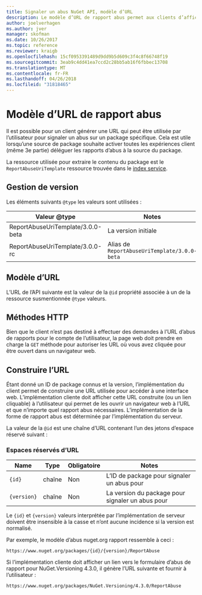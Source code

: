 ```yaml
---
title: Signaler un abus NuGet API, modèle d’URL
description: Le modèle d’URL de rapport abus permet aux clients d’afficher un lien Signaler un abus dans leur interface utilisateur.
author: joelverhagen
ms.author: jver
manager: skofman
ms.date: 10/26/2017
ms.topic: reference
ms.reviewer: kraigb
ms.openlocfilehash: 15cf0953391489d9dd9b5d609c3f4c8f66748f19
ms.sourcegitcommit: 3eab9c4dd41ea7ccd2c28bb5ab16f6fbbec13708
ms.translationtype: MT
ms.contentlocale: fr-FR
ms.lasthandoff: 04/26/2018
ms.locfileid: "31818465"
---
```

# <a name="report-abuse-url-template"></a>Modèle d’URL de rapport abus

Il est possible pour un client générer une URL qui peut être utilisée par l’utilisateur pour signaler un abus sur un package spécifique. Cela est utile lorsqu’une source de package souhaite activer toutes les expériences client (même 3e partie) déléguer les rapports d’abus à la source du package.

La ressource utilisée pour extraire le contenu du package est le `ReportAbuseUriTemplate` ressource trouvée dans le [index service](service-index.md).

## <a name="versioning"></a>Gestion de version

Les éléments suivants `@type` les valeurs sont utilisées :

Valeur @type                       | Notes
--------------------------------- | -----
ReportAbuseUriTemplate/3.0.0-beta | La version initiale
ReportAbuseUriTemplate/3.0.0-rc   | Alias de `ReportAbuseUriTemplate/3.0.0-beta`

## <a name="url-template"></a>Modèle d’URL

L’URL de l’API suivante est la valeur de la `@id` propriété associée à un de la ressource susmentionnée `@type` valeurs.

## <a name="http-methods"></a>Méthodes HTTP

Bien que le client n’est pas destiné à effectuer des demandes à l’URL d’abus de rapports pour le compte de l’utilisateur, la page web doit prendre en charge la `GET` méthode pour autoriser les URL où vous avez cliquée pour être ouvert dans un navigateur web.

## <a name="construct-the-url"></a>Construire l’URL

Étant donné un ID de package connus et la version, l’implémentation du client permet de construire une URL utilisée pour accéder à une interface web. L’implémentation cliente doit afficher cette URL construite (ou un lien cliquable) à l’utilisateur qui permet de les ouvrir un navigateur web à l’URL et que n’importe quel rapport abus nécessaires. L’implémentation de la forme de rapport abus est déterminée par l’implémentation du serveur.

La valeur de la `@id` est une chaîne d’URL contenant l’un des jetons d’espace réservé suivant :

### <a name="url-placeholders"></a>Espaces réservés d’URL

Name        | Type    | Obligatoire | Notes
----------- | ------- | -------- | -----
`{id}`      | chaîne  | Non       | L’ID de package pour signaler un abus pour
`{version}` | chaîne  | Non       | La version du package pour signaler un abus pour

Le `{id}` et `{version}` valeurs interprétée par l’implémentation de serveur doivent être insensible à la casse et n’ont aucune incidence si la version est normalisé.

Par exemple, le modèle d’abus nuget.org rapport ressemble à ceci :

    https://www.nuget.org/packages/{id}/{version}/ReportAbuse

Si l’implémentation cliente doit afficher un lien vers le formulaire d’abus de rapport pour NuGet.Versioning 4.3.0, il génère l’URL suivante et fournir à l’utilisateur :

    https://www.nuget.org/packages/NuGet.Versioning/4.3.0/ReportAbuse
